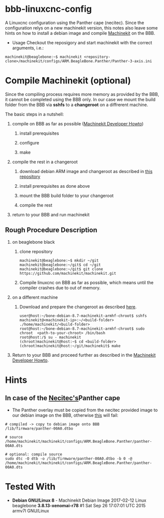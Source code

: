 # bbb-linuxcnc-config
A Linuxcnc configuration using the Panther cape (necitec). Since the configuration relys on a new machinekit version, this notes also leave some hints on how to install a debian image and compile [Machinekit](http://www.machinekit.io/) on the BBB.

* Usage 
Checkout the reposigory and start machinekit with the correct arguments, i.e.:
````
machinekit@beaglebone:~$ machinekit <repository-clone>/machinekit/configs/ARM.BeagleBone.Panther/Panther-3-axis.ini
````

# Compile Machinekit (optional)
Since the compiling process requires more memory as provided by the BBB, it cannot be completed using the BBB only.
In our case we mount the build folder from the BBB via **sshfs** to a **changeroot** on a diffrerent machine.

The basic steps in a nutshell: 

1. compile on BBB as far as possible ([Machinekit Developer Howto](http://www.machinekit.io/docs/developing/machinekit-developing/#install-development-packages))

    1. install prerequisites
        
    1. configure 
        
    1. make

1. compile the rest in a changeroot

    1. download debian ARM image and changeroot as described in [this repository](https://github.com/rubienr/machinekit-img-chrooting)

    1. install prerequisites as done above

    1. mount the BBB build folder to your changeroot

    1. compile the rest

1. return to your BBB and run machinekit
 
## Rough Procedure Description
1. on beaglebone black

    1. clone repository 
        ````
        machinekit@beaglebone:~$ mkdir ~/git
        machinekit@beaglebone:~/git$ cd ~/git
        machinekit@beaglebone:~/git$ git clone https://github.com/machinekit/machinekit.git
        ````
        
    1. Compile linuxcnc on BBB as far as possible, which means until the compiler crashes due to out of memory.

1. on a different machine

    1. Download and prepare the changeroot as described [here](https://github.com/rubienr/machinekit-img-chrooting).

        ````
        user@host:~/bone-debian-8.7-machinekit-armhf-chroot$ sshfs machinekit@<machinekit-ip>:~/<build-folder>  ./home/machinekit/<build-folder>
        root@host:~/bone-debian-8.7-machinekit-armhf-chroot$ sudo chroot  <path-to-your-chroot> /bin/bash
        root@host:/$ su - machinekit
        (chroot)machinekit@host:~$ cd <build-folder>
        (chroot)machinekit@host:~/git/machinekit$ make
        ````

1. Return to your BBB and proceed further as described in the [Machinekit Developer Howto](http://www.machinekit.io/docs/developing/machinekit-developing/#install-development-packages).

# Hints
## In case of the [Necitec's](https://www.necitec.de/index.php/de/)Panther cape
* The Panther overlay must be copied from the necitec provided image to our debian image on the BBB, otherwise [this](https://github.com/rubienr/bbb-linuxcnc-config/blob/master/machinekit/configs/ARM.BeagleBone.Panther/setup.bridge.sh#L37) will fail:
````
# compiled -> copy to debian image onto BBB
/lib/firmware/panther-00A0.dtbo 

# source
/home/machinekit/machinekit/configs/ARM.BeagleBone.Panther/panther-00A0.dts 

# optional: compile source
sudo dtc -O dtb -o /lib/firmware/panther-00A0.dtbo -b 0 -@ /home/machinekit/machinekit/configs/ARM.BeagleBone.Panther/panther-00A0.dts
````

# Tested With 
* **Debian GNU/Linux 8** - Machinekit Debian Image 2017-02-12 Linux beaglebone **3.8.13-xenomai-r78** #1 Sat Sep 26 17:07:01 UTC 2015 armv7l GNU/Linux
